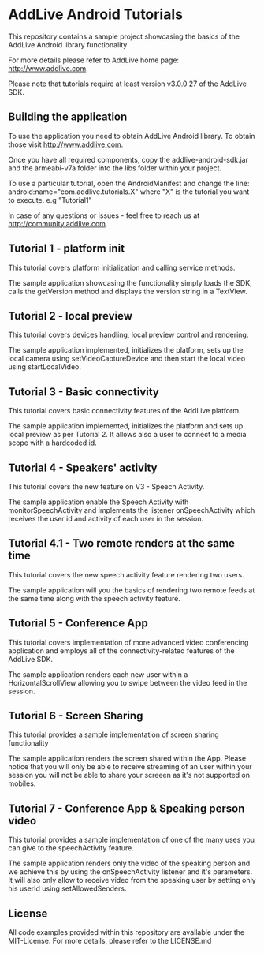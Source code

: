# AddLive Android Tutorials

This repository contains a sample project showcasing the basics of the AddLive
Android library functionality

For more details please refer to AddLive home page: http://www.addlive.com.

Please note that tutorials require at least version v3.0.0.27 of the AddLive
SDK.

## Building the application

To use the application you need to obtain AddLive Android library. To obtain
those visit http://www.addlive.com.

Once you have all required components, copy the addlive-android-sdk.jar and the
armeabi-v7a folder into the libs folder within your project.

To use a particular tutorial, open the AndroidManifest and change the line:
android:name="com.addlive.tutorials.X" where "X" is the tutorial you want to
execute. e.g "Tutorial1"

In case of any questions or issues - feel free to reach us at
http://community.addlive.com.

## Tutorial 1 - platform init

This tutorial covers platform initialization and calling service methods.

The sample application showcasing the functionality simply loads the SDK, calls
the getVersion method and displays the version string in a TextView.

## Tutorial 2 - local preview

This tutorial covers devices handling, local preview control and rendering.

The sample application implemented, initializes the platform, sets up the local
camera using setVideoCaptureDevice and then start the local video using
startLocalVideo.

## Tutorial 3 - Basic connectivity

This tutorial covers basic connectivity features of the AddLive platform.

The sample application implemented, initializes the platform and sets up local
preview as per Tutorial 2. It allows also a user to connect to a media scope
with a hardcoded id.

## Tutorial 4 - Speakers' activity

This tutorial covers the new feature on V3 - Speech Activity.

The sample application enable the Speech Activity with monitorSpeechActivity and
implements the listener onSpeechActivity which receives the user id and activity
of each user in the session.

## Tutorial 4.1 - Two remote renders at the same time

This tutorial covers the new speech activity feature rendering two users.

The sample application will you the basics of rendering two remote feeds at the
same time along with the speech activity feature.

## Tutorial 5 - Conference App

This tutorial covers implementation of more advanced video conferencing
application and employs all of the connectivity-related features of the
AddLive SDK.

The sample application renders each new user within a HorizontalScrollView
allowing you to swipe between the video feed in the session.

## Tutorial 6 - Screen Sharing

This tutorial provides a sample implementation of screen sharing functionality

The sample application renders the screen shared within the App. Please notice
that you will only be able to receive streaming of an user within your session
you will not be able to share your screeen as it's not supported on mobiles.

## Tutorial 7 - Conference App & Speaking person video

This tutorial provides a sample implementation of one of the many uses you can
give to the speechActivity feature.

The sample application renders only the video of the speaking person and we
achieve this by using the onSpeechActivity listener and it's parameters.
It will also only allow to receive video from the speaking user by setting only
his userId using setAllowedSenders.

## License

All code examples provided within this repository are available under the
MIT-License. For more details, please refer to the LICENSE.md
